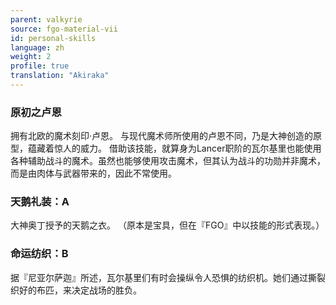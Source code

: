 ```yaml
---
parent: valkyrie
source: fgo-material-vii
id: personal-skills
language: zh
weight: 2
profile: true
translation: "Akiraka"
---
```


### 原初之卢恩

拥有北欧的魔术刻印·卢恩。
与现代魔术师所使用的卢恩不同，乃是大神创造的原型，蕴藏着惊人的威力。
借助该技能，就算身为Lancer职阶的瓦尔基里也能使用各种辅助战斗的魔术。虽然也能够使用攻击魔术，但其认为战斗的功勋并非魔术，而是由肉体与武器带来的，因此不常使用。

### 天鹅礼装：A

大神奥丁授予的天鹅之衣。
（原本是宝具，但在『FGO』中以技能的形式表现。）

### 命运纺织：B

据『尼亚尔萨迦』所述，瓦尔基里们有时会操纵令人恐惧的纺织机。她们通过撕裂织好的布匹，来决定战场的胜负。
